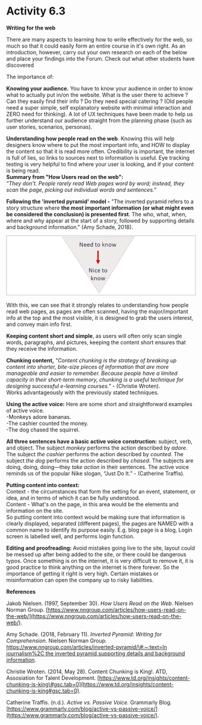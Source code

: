 # Activity 6.3

**Writing for the web**

There are many aspects to learning how to write effectively for the web, so much so that it could easily form an entire course in it's own right. As an introduction, however, carry out your own research on each of the below and place your findings into the Forum. Check out what other students have discovered

The importance of:

**Knowing your audience.** You have to know your audience in order to know what to actually put in/on the website. What is the user there to achieve ? Can they easily find their info ? Do they need special catering ? \(Old people need a super simple, self explanatory website with minimal interaction and ZERO need for thinking\). A lot of UX techniques have been made to help us further understand our audience straight from the planning phase \(such as user stories, scenarios, personas\).

**Understanding how people read on the web**. Knowing this will help designers know where to put the most important info, and HOW to display the content so that it is read more often. Credibility is important, the internet is full of lies, so links to sources next to information is useful. Eye tracking testing is very helpful to find where your user is looking, and if your content is being read.  
**Summary from  "How Users read on the web":**  
_"They don't. People rarely read Web pages word by word; instead, they scan the page, picking out individual words and sentences."_

**Following the 'inverted pyramid' model -**  "The inverted pyramid refers to a story structure where **the most important information \(or what might even be considered the conclusion\) is presented first**. The who, what, when, where and why appear at the start of a story, followed by supporting details and background information." \(Amy Schade, 2018\). 

![](.gitbook/assets/image.png)

With this, we can see that it strongly relates to understanding how people read web pages, as pages are often scanned, having the major/important info at the top and the most visible, it is designed to grab the users interest, and convey main info first.

**Keeping content short and simple**, as users will often only scan single words, paragraphs, and pictures, keeping the content short ensures that they receive the information.

**Chunking content,** _"Content chunking is the strategy of breaking up content into shorter, bite-size pieces of information that are more manageable and easier to remember. Because people have a limited capacity in their short-term memory, chunking is a useful technique for designing successful e-learning courses."_ - \(Christie Wroten\).  
Works advantageously with the previously stated techniques.

**Using the active voice:** Here are some short and straightforward examples of active voice.   
-Monkeys adore bananas.  
-The cashier counted the money.  
-The dog chased the squirrel.

**All three sentences have a basic active voice construction:** subject, verb, and object. The subject _monkey_ performs the action described by _adore_. The subject _the cashier_ performs the action described by _counted_. The subject _the dog_ performs the action described by _chased_. The subjects are doing, doing, doing—they _take action_ in their sentences. The active voice reminds us of the popular Nike slogan, “Just Do It.” - \(Catherine Traffis\).

**Putting content into context:**  
Context - the circumstances that form the setting for an event, statement, or idea, and in terms of which it can be fully understood.  
Content - What's on the page, in this area would be the elements and information on the site.  
So putting content into context would be making sure that information is clearly displayed, separated \(different pages\), the pages are NAMED with a common name to identify its purpose easily. E.g. blog page is a blog, Login screen is labelled well, and performs login function.

**Editing and proofreading:** Avoid mistakes going live to the site, layout could be messed up after being added to the site, or there could be dangerous typos. Once something is on the internet, it is very difficult to remove it, it is good practice to think anything on the internet is there forever. So the importance of getting it right is very high. Certain mistakes or misinformation can open the company up to risky liabilities.

**References**

Jakob Nielsen. \(1997, September 30\). _How Users Read on the Web_. Nielsen Norman Group. [https://www.nngroup.com/articles/how-users-read-on-the-web/](https://www.nngroup.com/articles/how-users-read-on-the-web/).

Amy Schade. \(2018, February 11\). _Inverted Pyramid: Writing for Comprehension._ Nielsen Norman Group. [https://www.nngroup.com/articles/inverted-pyramid/\#:~:text=In journalism%2C the inverted pyramid,supporting details and background information](https://www.nngroup.com/articles/inverted-pyramid/#:~:text=In%20journalism%2C%20the%20inverted%20pyramid,supporting%20details%20and%20background%20information).

Christie Wroten. \(2014, May 28\). Content Chunking is King!. ATD, Assosiation for Talent Development. [https://www.td.org/insights/content-chunking-is-king\#gsc.tab=0](https://www.td.org/insights/content-chunking-is-king#gsc.tab=0).

Catherine Traffis. \(n.d.\). _Active vs. Passive Voice._ Grammarly Blog. [https://www.grammarly.com/blog/active-vs-passive-voice/](https://www.grammarly.com/blog/active-vs-passive-voice/).

